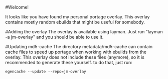 #Welcome!

It looks like you have found my personal portage overlay.
This overlay contains mostly random ebuilds that might be useful for somebody.

#Adding the overlay
The overlay is available using layman. Just run "layman -a jm-overlay" and you should be able to use it.

#Updating md5-cache
The directory metadata/md5-cache can contain cache files to speed up portage when working with ebuilds from the overlay.
This overlay does not include these files (anymore), so it is recommended to generate these yourself. to do that, just run:
```
egencache --update --repo=jm-overlay
```

